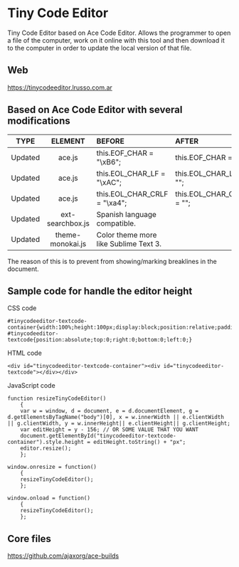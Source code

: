 # Tiny Code Editor

Tiny Code Editor based on Ace Code Editor. Allows the programmer to open a file of the computer, work on it online with this tool and then download it to the computer in order to update the local version of that file.

## Web

https://tinycodeeditor.lrusso.com.ar

## Based on Ace Code Editor with several modifications

| TYPE | ELEMENT | BEFORE | AFTER |
| :------------: | :------------: | :------------ | :------------ |
| Updated | ace.js | this.EOF_CHAR = "\xB6"; | this.EOF_CHAR = ""; |
| Updated | ace.js | this.EOL_CHAR_LF = "\xAC"; | this.EOL_CHAR_LF = ""; |
| Updated | ace.js | this.EOL_CHAR_CRLF = "\xa4"; | this.EOL_CHAR_CRLF = ""; |
| Updated | ext-searchbox.js | Spanish language compatible. |
| Updated | theme-monokai.js | Color theme more like Sublime Text 3. |

The reason of this is to prevent from showing/marking breaklines in the document.

## Sample code for handle the editor height

CSS code
```
#tinycodeeditor-textcode-container{width:100%;height:100px;display:block;position:relative;padding:0;margin:0}
#tinycodeeditor-textcode{position:absolute;top:0;right:0;bottom:0;left:0;}
```

HTML code
```
<div id="tinycodeeditor-textcode-container"><div id="tinycodeeditor-textcode"></div></div>
```

JavaScript code
```
function resizeTinyCodeEditor()
    {
    var w = window, d = document, e = d.documentElement, g = d.getElementsByTagName("body")[0], x = w.innerWidth || e.clientWidth || g.clientWidth, y = w.innerHeight|| e.clientHeight|| g.clientHeight;
    var editHeight = y - 156; // OR SOME VALUE THAT YOU WANT
    document.getElementById("tinycodeeditor-textcode-container").style.height = editHeight.toString() + "px";
    editor.resize();
    };

window.onresize = function()
    {
    resizeTinyCodeEditor();
    };

window.onload = function()
    {
    resizeTinyCodeEditor();
    };
```

## Core files
https://github.com/ajaxorg/ace-builds
